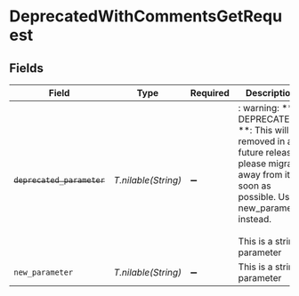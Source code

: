# DeprecatedWithCommentsGetRequest


## Fields

| Field                                                                                                                                                                          | Type                                                                                                                                                                           | Required                                                                                                                                                                       | Description                                                                                                                                                                    |
| ------------------------------------------------------------------------------------------------------------------------------------------------------------------------------ | ------------------------------------------------------------------------------------------------------------------------------------------------------------------------------ | ------------------------------------------------------------------------------------------------------------------------------------------------------------------------------ | ------------------------------------------------------------------------------------------------------------------------------------------------------------------------------ |
| ~~`deprecated_parameter`~~                                                                                                                                                     | *T.nilable(String)*                                                                                                                                                            | :heavy_minus_sign:                                                                                                                                                             | : warning: ** DEPRECATED **: This will be removed in a future release, please migrate away from it as soon as possible. Use new_parameter instead.<br/><br/>This is a string parameter |
| `new_parameter`                                                                                                                                                                | *T.nilable(String)*                                                                                                                                                            | :heavy_minus_sign:                                                                                                                                                             | This is a string parameter                                                                                                                                                     |